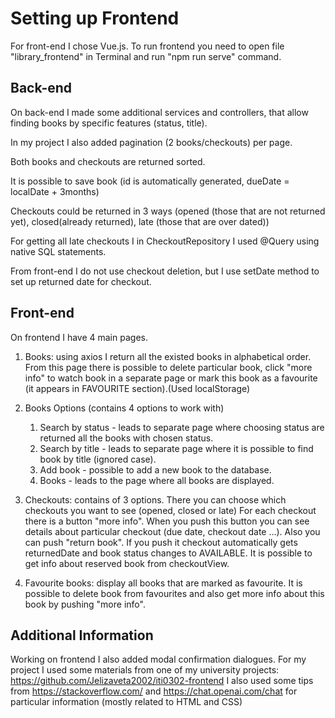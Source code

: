 # Setting up Frontend

For front-end I chose Vue.js. To run frontend you need to open 
file "library_frontend" in Terminal and run "npm run serve" command.

## Back-end

On back-end I made some additional services and controllers,
that allow finding books by specific features (status, title).

In my project I also added pagination (2 books/checkouts) per page.

Both books and checkouts are returned sorted.

It is possible to save book (id is automatically generated, dueDate = localDate + 3months)

Checkouts could be returned in 3 ways (opened (those that are not returned yet), closed(already returned), 
late (those that are over dated))

For getting all late checkouts I in CheckoutRepository I used @Query using native SQL statements.

From front-end I do not use checkout deletion, but I use setDate method to set up returned date for checkout.

## Front-end

On frontend I have 4 main pages.

1. Books: using axios I return all the existed books in alphabetical order.
From this page there is possible to delete particular book, click "more info" to watch
book in a separate page or mark this book as a favourite (it appears in FAVOURITE section).(Used localStorage)

2. Books Options (contains 4 options to work with)
   1. Search by status - leads to separate page where choosing status are returned all the books 
   with chosen status.
   2. Search by title - leads to separate page where it is possible to find book by title (ignored case).
   3. Add book - possible to add a new book to the database.
   4. Books - leads to the page where all books are displayed.

3. Checkouts: contains of 3 options. There you can choose which checkouts you want to see (opened, closed or late)
For each checkout there is a button "more info". When you push this button you can see details about particular
checkout (due date, checkout date ...). Also you can push "return book". If you push it checkout automatically 
gets returnedDate and book status changes to AVAILABLE. It is possible to get info about reserved book from
checkoutView.
4. Favourite books: display all books that are marked as favourite. It is possible to delete book from
favourites and also get more info about this book by pushing "more info".


## Additional Information
Working on frontend I also added modal confirmation dialogues.
For my project I used some materials from one of my university projects: https://github.com/Jelizaveta2002/iti0302-frontend
I also used some tips from https://stackoverflow.com/ and https://chat.openai.com/chat for particular information
(mostly related to HTML and CSS)




